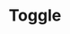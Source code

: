 ---
layout: component.njk
tags: 
    - legacy_components_it
key: toggle-legacy_it
title: Toggle
parent: legacy_components_it
image: legacy/overview/toggle.webp
keywords: 
order: 310
availablelanguages: 
    - de
    - en
---